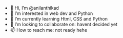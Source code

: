 - 👋 Hi, I’m @anilanthikad
- 👀 I’m interested in web dev and Python
- 🌱 I’m currently learning Html, CSS and Python
- 💞️ I’m looking to collaborate on: havent decided yet
- 📫 How to reach me: not ready hehe

<!---
anilanthikad/anilanthikad is a ✨ special ✨ repository because its `README.md` (this file) appears on your GitHub profile.
You can click the Preview link to take a look at your changes.
--->
